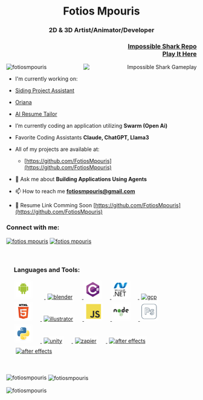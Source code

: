 <h1 align="center">Fotios Mpouris</h1>
<h3 align="center">2D & 3D Artist/Animator/Developer</h3>

<!-- Add these two blocks right after your h3 header and before the profile views counter -->
<h3 align="right">
  <a href="https://github.com/FotiosMpouris/ImpossibleShark2">
    Impossible Shark Repo
  </a>
  <br>
  <a href="https://fotiosmpouris.github.io/ImpossibleShark2/">
    Play It Here
  </a>
</h3>
<p align="right"><em> </em></p>

<div align="right">
  <img align="right" alt="Impossible Shark Gameplay" width="300" src="./assets/impossibleSharkGIF.gif">
</div>

<!-- Your existing profile views counter continues here -->
<p align="left"> <img src="https://komarev.com/ghpvc/?username=fotiosmpouris&label=Profile%20views&color=0e75b6&style=flat" alt="fotiosmpouris" /> </p>

-  I'm currently working on:
  - [Siding Project Assistant](https://github.com/FotiosMpouris/Hardie-Siding-Agent-Testing-Working_Copy/blob/main/README.md)
  - [Oriana](https://github.com/FotiosMpouris/Oriana/blob/main/README.md)
  - [AI Resume Tailor](https://github.com/FotiosMpouris/ReggieResume2/blob/main/README.md)

-  I’m currently coding an application utilizing **Swarm (Open Ai)**

-  Favorite Coding Assistants **Claude, ChatGPT, Llama3**


-  All of my projects are available at:
    - [https://github.com/FotiosMpouris](https://github.com/FotiosMpouris)

- 💬 Ask me about **Building Applications Using Agents**

- 📫 How to reach me **fotiosmpouris@gmail.com**

- 📄 Resume Link Comming Soon [https://github.com/FotiosMpouris](https://github.com/FotiosMpouris)

<h3 align="left">Connect with me:</h3>
<p align="left">
<a href="https://linkedin.com/in/fotios mpouris" target="blank"><img align="center" src="https://raw.githubusercontent.com/rahuldkjain/github-profile-readme-generator/master/src/images/icons/Social/linked-in-alt.svg" alt="fotios mpouris" height="30" width="40" /></a>
<a href="https://www.behance.net/fotios mpouris" target="blank"><img align="center" src="https://raw.githubusercontent.com/rahuldkjain/github-profile-readme-generator/master/src/images/icons/Social/behance.svg" alt="fotios mpouris" height="30" width="40" /></a>
</p>

<div style="background-color: #ffffff20; padding: 20px; border-radius: 10px;">
    <h3 align="left">Languages and Tools:</h3>
    <p align="left"> 
        <a href="https://developer.android.com" target="_blank" rel="noreferrer"> 
            <img src="https://raw.githubusercontent.com/devicons/devicon/master/icons/android/android-original-wordmark.svg" alt="android" width="40" height="40" style="margin-right: 30px; padding: 5px; background-color: #ffffff40; border-radius: 5px"/> 
        </a> 
        <a href="https://www.blender.org/" target="_blank" rel="noreferrer"> 
            <img src="https://download.blender.org/branding/community/blender_community_badge_white.svg" alt="blender" width="40" height="40" style="margin-right: 20px; padding: 5px; background-color: #ffffff40; border-radius: 5px"/> 
        </a> 
        <a href="https://www.w3schools.com/cs/" target="_blank" rel="noreferrer"> 
            <img src="https://raw.githubusercontent.com/devicons/devicon/master/icons/csharp/csharp-original.svg" alt="csharp" width="40" height="40" style="margin-right: 20px; padding: 5px; background-color: #ffffff40; border-radius: 5px"/> 
        </a> 
        <a href="https://dotnet.microsoft.com/" target="_blank" rel="noreferrer"> 
            <img src="https://raw.githubusercontent.com/devicons/devicon/master/icons/dot-net/dot-net-original-wordmark.svg" alt="dotnet" width="40" height="40" style="margin-right: 20px; padding: 5px; background-color: #ffffff40; border-radius: 5px"/> 
        </a> 
        <a href="https://cloud.google.com" target="_blank" rel="noreferrer"> 
            <img src="https://www.vectorlogo.zone/logos/google_cloud/google_cloud-icon.svg" alt="gcp" width="40" height="40" style="margin-right: 20px; padding: 5px; background-color: #ffffff40; border-radius: 5px"/> 
        </a> 
        <a href="https://www.w3.org/html/" target="_blank" rel="noreferrer"> 
            <img src="https://raw.githubusercontent.com/devicons/devicon/master/icons/html5/html5-original-wordmark.svg" alt="html5" width="40" height="40" style="margin-right: 20px; padding: 5px; background-color: #ffffff40; border-radius: 5px"/> 
        </a> 
        <a href="https://www.adobe.com/in/products/illustrator.html" target="_blank" rel="noreferrer"> 
            <img src="https://www.vectorlogo.zone/logos/adobe_illustrator/adobe_illustrator-icon.svg" alt="illustrator" width="40" height="40" style="margin-right: 20px; padding: 5px; background-color: #ffffff40; border-radius: 5px"/> 
        </a> 
        <a href="https://developer.mozilla.org/en-US/docs/Web/JavaScript" target="_blank" rel="noreferrer"> 
            <img src="https://raw.githubusercontent.com/devicons/devicon/master/icons/javascript/javascript-original.svg" alt="javascript" width="40" height="40" style="margin-right: 20px; padding: 5px; background-color: #ffffff40; border-radius: 5px"/> 
        </a> 
        <a href="https://nodejs.org" target="_blank" rel="noreferrer"> 
            <img src="https://raw.githubusercontent.com/devicons/devicon/master/icons/nodejs/nodejs-original-wordmark.svg" alt="nodejs" width="40" height="40" style="margin-right: 20px; padding: 5px; background-color: #ffffff40; border-radius: 5px"/> 
        </a> 
        <a href="https://www.photoshop.com/en" target="_blank" rel="noreferrer"> 
            <img src="https://raw.githubusercontent.com/devicons/devicon/master/icons/photoshop/photoshop-line.svg" alt="photoshop" width="40" height="40" style="margin-right: 20px; padding: 5px; background-color: #ffffff40; border-radius: 5px"/> 
        </a> 
        <a href="https://www.python.org" target="_blank" rel="noreferrer"> 
            <img src="https://raw.githubusercontent.com/devicons/devicon/master/icons/python/python-original.svg" alt="python" width="40" height="40" style="margin-right: 20px; padding: 5px; background-color: #ffffff40; border-radius: 5px"/> 
        </a> 
        <a href="https://unity.com/" target="_blank" rel="noreferrer"> 
            <img src="https://www.vectorlogo.zone/logos/unity3d/unity3d-icon.svg" alt="unity" width="40" height="40" style="margin-right: 20px; padding: 5px; background-color: #ffffff40; border-radius: 5px"/> 
        </a> 
        <a href="https://zapier.com" target="_blank" rel="noreferrer"> 
            <img src="https://www.vectorlogo.zone/logos/zapier/zapier-icon.svg" alt="zapier" width="40" height="40" style="margin-right: 20px; padding: 5px; background-color: #ffffff40; border-radius: 5px"/> 
        </a>
        <a href="https://www.adobe.com/products/aftereffects.html" target="_blank" rel="noreferrer">
            <img src="https://cdn.jsdelivr.net/gh/devicons/devicon@latest/icons/premierepro/premierepro-plain.svg" alt="after effects" width="40" height="40" style="margin-right: 20px; padding: 5px; background-color: #ffffff40; border-radius: 5px"/> 
        </a>
        <a href="https://adobe.com/products/aftereffects.html" target="_blank" rel="noreferrer">
            <img src="https://cdn.jsdelivr.net/gh/devicons/devicon@latest/icons/aftereffects/aftereffects-original.svg" alt="after effects" width="40" height="40" style="margin-right: 20px; padding: 5px; background-color: #ffffff40; border-radius: 5px"/> 
        </a>
    </p>
</div>

<p><img align="left" src="https://github-readme-stats.vercel.app/api/top-langs?username=fotiosmpouris&show_icons=true&locale=en&layout=compact" alt="fotiosmpouris" /></p>

<p>&nbsp;<img align="center" src="https://github-readme-stats.vercel.app/api?username=fotiosmpouris&show_icons=true&locale=en" alt="fotiosmpouris" /></p>

<p><img align="center" src="https://github-readme-streak-stats.herokuapp.com/?user=fotiosmpouris&" alt="fotiosmpouris" /></p>

